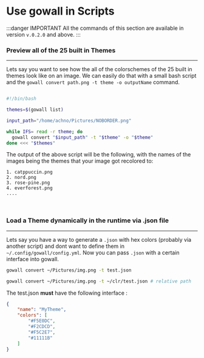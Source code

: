# Use gowall in Scripts

:::danger IMPORTANT
All the commands of this section are available in version `v.0.2.0` and above. 
:::

### Preview all of the 25 built in Themes
----

Lets say you want to see how the all of the colorschemes of the 25 built in themes look like on an image.
We can easily do that with a small bash script and the `gowall convert path.png -t theme -o outputName` command.

```bash

#!/bin/bash

themes=$(gowall list)

input_path="/home/achno/Pictures/NOBORDER.png"

while IFS= read -r theme; do
  gowall convert "$input_path" -t "$theme" -o "$theme"
done <<< "$themes"
```

The output of the above script will be the following, with the names of the images being the themes that your image got recolored to: 

```
1. catppuccin.png
2. nord.png
3. rose-pine.png 
4. everforest.png
....

```

<br />


### Load a Theme dynamically in the runtime via .json file
----

Lets say you have a way to generate a `.json` with hex colors (probably via another script) and dont want to define them in `~/.config/gowall/config.yml`. Now you can pass `.json` with a certain interface into gowall.

```bash
gowall convert ~/Pictures/img.png -t test.json

gowall convert ~/Pictures/img.png -t ~/clr/test.json # relative path
```

The test.json **must** have the following interface : 

```json
{
    "name": "MyTheme",
    "colors": [
        "#F5E0DC",
        "#F2CDCD",
        "#F5C2E7",
        "#11111B"
    ]
}
```

